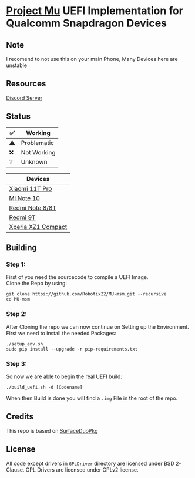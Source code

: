 # [Project Mu](https://microsoft.github.io/mu/) UEFI Implementation for Qualcomm Snapdragon Devices

## Note

I recomend to not use this on your main Phone, Many Devices here are unstable

## Resources

[Discord Server](https://discord.gg/Dx2QgMx7Sv)

## Status
|✅|Working|
|--|--------|
|⚠️|Problematic|
|❌|Not Working|
|❔|Unknown|

|Devices|
|-------|
|[Xiaomi 11T Pro](https://github.com/Robotix22/MU-msm/blob/main/Status/Xiaomi-11T-Pro.md)|
|[Mi Note 10](https://github.com/Robotix22/MU-msm/blob/main/Status/Xiaomi-Mi-Note-10.md)|
|[Redmi Note 8/8T](https://github.com/Robotix22/MU-msm/blob/main/Status/Xiaomi-Redmi-Note-8.md)|
|[Redmi 9T](https://github.com/Robotix22/MU-msm/blob/main/Status/Xiaomi-Redmi-9T.md)|
|[Xperia XZ1 Compact](https://github.com/Robotix22/MU-msm/blob/main/Status/Sony-Xperia-XZ1-Compact.md)|

## Building

### Step 1:

First of you need the sourcecode to compile a UEFI Image. <br />
Clone the Repo by using:
```
git clone https://github.com/Robotix22/MU-msm.git --recursive
cd MU-msm
```

### Step 2:

After Cloning the repo we can now continue on Setting up the Environment. <br />
First we need to install the needed Packages:
```
./setup_env.sh
sudo pip install --upgrade -r pip-requirements.txt
```

### Step 3:

So now we are able to begin the real UEFI build:
```
./build_uefi.sh -d [Codename]
```

When then Build is done you will find a `.img` File in the root of the repo.

## Credits

This repo is based on [SurfaceDuoPkg](https://github.com/WOA-Project/SurfaceDuoPkg)

## License

All code except drivers in `GPLDriver` directory are licensed under BSD 2-Clause.
GPL Drivers are licensed under GPLv2 license.
